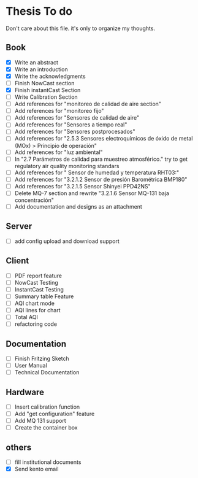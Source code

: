 # Thesis To do

Don't care about this file. it's only to organize my thoughts.

## Book

- [x] Write an abstract
- [x] Write an introduction
- [x] Write the acknowledgments
- [ ] Finish NowCast section
- [x] Finish instantCast Section
- [ ] Write Calibration Section
- [ ] Add references for "monitoreo de calidad de aire section"
- [ ] Add references for "monitoreo fijo"
- [ ] Add references for "Sensores de calidad de aire"
- [ ] Add references for "Sensores a tiempo real"
- [ ] Add references for "Sensores postprocesados"
- [ ] Add references for "2.5.3 Sensores electroquímicos de óxido de metal (MOx) > Principio de operación"
- [ ] Add references for "luz ambiental"
- [ ] In "2.7 Parámetros de calidad para muestreo atmosférico." try to get regulatory air quality monitoring standars
- [ ] Add references for " Sensor de humedad y temperatura RHT03:"
- [ ] Add references for "3.2.1.2 Sensor de presión Barométrica BMP180"
- [ ] Add references for "3.2.1.5 Sensor Shinyei PPD42NS"
- [ ] Delete MQ-7 section and rewrite "3.2.1.6 Sensor MQ-131 baja concentración"
- [ ] Add documentation and designs as an attachment

## Server
- [ ] add config upload and download support

## Client

- [ ] PDF report feature
- [ ] NowCast Testing
- [ ] InstantCast Testing
- [ ] Summary table Feature
- [ ] AQI chart mode
- [ ] AQI lines for chart
- [ ] Total AQI
- [ ] refactoring code

## Documentation

- [ ] Finish Fritzing Sketch
- [ ] User Manual
- [ ] Technical Documentation

## Hardware

- [ ] Insert calibration function
- [ ] Add "get configuration" feature
- [ ] Add MQ 131 support
- [ ] Create the container box

## others

- [ ] fill institutional documents
- [x] Send kento email
